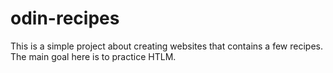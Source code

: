 # odin-recipes
This is a simple project about creating websites that contains a few recipes. The main goal here is to practice HTLM.